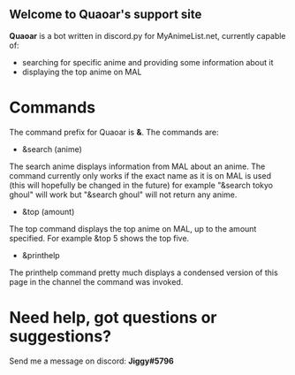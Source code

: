 ## Welcome to Quaoar's support site


**Quaoar** is a bot written in discord.py for MyAnimeList.net, currently capable of:
- searching for specific anime and providing some information about it
- displaying the top anime on MAL

# Commands
The command prefix for Quaoar is **&**. The commands are:
- &search (anime)

The search anime displays information from MAL about an anime. The command currently only works if the exact name as it is on MAL is used (this will hopefully be changed in the future) for example "&search tokyo ghoul" will work but "&search ghoul" will not return any anime.
- &top (amount)

The top command displays the top anime on MAL, up to the amount specified. For example &top 5 shows the top five.
- &printhelp

The printhelp command pretty much displays a condensed version of this page in the channel the command was invoked.

# Need help, got questions or suggestions?
Send me a message on discord: **Jiggy#5796**
